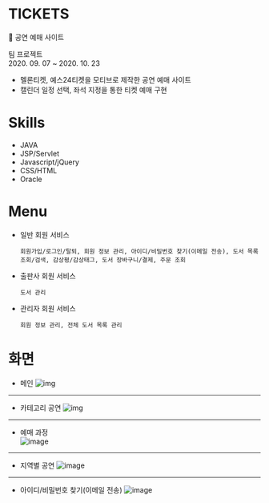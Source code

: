 # TICKETS
🎫 공연 예매 사이트

팀 프로젝트  
2020. 09. 07 ~ 2020. 10. 23

- 멜론티켓, 예스24티켓을 모티브로 제작한 공연 예매 사이트
- 캘린더 일정 선택, 좌석 지정을 통한 티켓 예매 구현

# Skills

- JAVA
- JSP/Servlet
- Javascript/jQuery
- CSS/HTML
- Oracle

# Menu

- 일반 회원 서비스  
  ```
  회원가입/로그인/탈퇴, 회원 정보 관리, 아이디/비밀번호 찾기(이메일 전송), 도서 목록 조회/검색, 감상평/감상태그, 도서 장바구니/결제, 주문 조회
  ```

- 출판사 회원 서비스
  ```
  도서 관리
  ```

- 관리자 회원 서비스
  ```
  회원 정보 관리, 전체 도서 목록 관리
  ```
  
  
  
# 화면

- 메인
![img](https://user-images.githubusercontent.com/66937966/106140682-6d414880-61b2-11eb-8d06-2e10a60c8a91.jpg)
*** 
- 카테고리 공연
![img](https://user-images.githubusercontent.com/66937966/106141104-03756e80-61b3-11eb-8fb1-8008c92d8f3d.jpg)
***
- 예매 과정  
![image](https://user-images.githubusercontent.com/66937966/106132031-c2775d00-61a6-11eb-8f28-9c9b691b98ca.png)
***
- 지역별 공연
![image](https://user-images.githubusercontent.com/66937966/106133082-23536500-61a8-11eb-95e2-62f1f067c9d7.png)
***
- 아이디/비밀번호 찾기(이메일 전송)
![image](https://user-images.githubusercontent.com/66937966/106133678-f3589180-61a8-11eb-88d1-3743cd6ce950.png)

